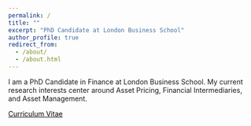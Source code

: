 ```yaml
---
permalink: /
title: ""
excerpt: "PhD Candidate at London Business School"
author_profile: true
redirect_from:
  - /about/
  - /about.html
---
```


I am a PhD Candidate in Finance at London Business School. My current research interests center around Asset Pricing, Financial Intermediaries, and Asset Management.

<a href="http://staisiya.github.io/files/Sikorskaya_CV_Long_apr23.pdf" style="color: black; text-decoration: underline;">Curriculum Vitae</a>
